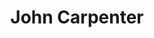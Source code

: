 ---
title: "John Carpenter"
summary: "American film director, screenwriter, producer, editor and composer, born 16 January 1948 in Carthage, New York. Director of such movies as \"Assault On Precinct 13\", \"The Fog\", \"Escape From New York\", \"The Thing\", and \"Halloween\", Carpenter himself composed most of the soundtracks for his films . His father and son are also composer/musicians. He was married to actress from 1979 to 1984. Note: in the eighties an LP and a series of 12\"s were released with dancey versions of Carpenter's music. Though the sleeves didn't always mention it, those were recorded by ."
image: "john-carpenter.jpg"
apple_music_artist_url: "https://music.apple.com/gb/artist/john-carpenter/28057499"
---